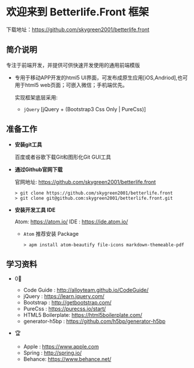 # 欢迎来到 Betterlife.Front 框架

下载地址：https://github.com/skygreen2001/betterlife.front

## 简介说明

专注于前端开发，并提供可供快速开发使用的通用前端模版

* 专用于移动APP开发的html5 UI界面，可发布成原生应用[iOS,Andriod],也可用于html5 web页面；可嵌入微信；手机端优先。

  实现框架底层采用:
    - `jQuery` [jQuery + (Bootstrap3 Css Only | PureCss)]

## 准备工作

* **安装git工具**

  百度或者谷歌下载Git和图形化Git GUI工具

* **通过Github官网下载**

  官网地址: https://github.com/skygreen2001/betterlife.front
  ```
  > git clone https://github.com/skygreen2001/betterlife.front
  > git clone git@github.com:skygreen2001/betterlife.front.git
  ```

* **安装开发工具 IDE**

  Atom: https://atom.io/
  IDE : https://ide.atom.io/

  - `Atom` 推荐安装 Package

    ```
    > apm install atom-beautify file-icons markdown-themeable-pdf
    ```

## 学习资料

- 0⃣️
  * Code Guide       : http://alloyteam.github.io/CodeGuide/
  * jQuery           : https://learn.jquery.com/
  * Bootstrap        : http://getbootstrap.com/
  * PureCss          : https://purecss.io/start/  
  * HTML5 Boilerplate: https://html5boilerplate.com/
  * generator-h5bp   : https://github.com/h5bp/generator-h5bp

- 🏆
  * Apple  : https://www.apple.com
  * Spring : http://spring.io/
  * Behance: https://www.behance.net/
